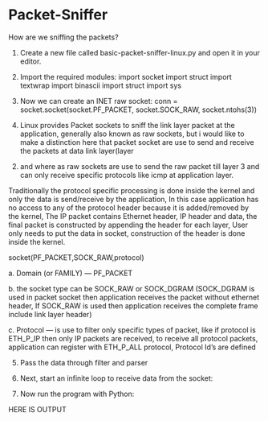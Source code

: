 # Packet-Sniffer

How are we sniffing the packets?
1. Create a new file called basic-packet-sniffer-linux.py and open it in your editor.

2. Import the required modules:
     import socket
     import struct
     import textwrap
     import binascii
     import struct
     import sys
3. Now we can create an INET raw socket:
conn = socket.socket(socket.PF_PACKET, socket.SOCK_RAW, socket.ntohs(3))

4. Linux provides Packet sockets to sniff the link layer packet at the application,
generally also known as raw sockets, but i would like to make a distinction here
that packet socket are use to send and receive the packets at data link layer(layer
2) and where as raw sockets are use to send the raw packet till layer 3 and can
only receive specific protocols like icmp at application layer.

Traditionally the protocol specific processing is done inside the kernel and only
the data is send/receive by the application, In this case application has no access
to any of the protocol header because it is added/removed by the kernel, The IP
packet contains Ethernet header, IP header and data, the final packet is
constructed by appending the header for each layer, User only needs to put the
data in socket, construction of the header is done inside the kernel.

socket(PF_PACKET,SOCK_RAW,protocol)

a. Domain (or FAMILY) — PF_PACKET

b. the socket type can be SOCK_RAW or SOCK_DGRAM (SOCK_DGRAM is used
in packet socket then application receives the packet without ethernet header, If
SOCK_RAW is used then application receives the complete frame include link
layer header)

c. Protocol — is use to filter only specific types of packet, like if protocol is
ETH_P_IP then only IP packets are received, to receive all protocol packets,
application can register with ETH_P_ALL protocol, Protocol Id’s are defined

5. Pass the data through filter and parser

6. Next, start an infinite loop to receive data from the socket:

7. Now run the program with Python:





HERE IS OUTPUT

